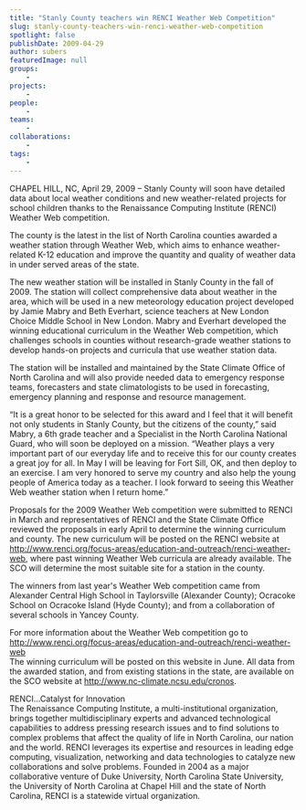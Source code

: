 ```yaml
---
title: "Stanly County teachers win RENCI Weather Web Competition"
slug: stanly-county-teachers-win-renci-weather-web-competition
spotlight: false
publishDate: 2009-04-29
author: subers
featuredImage: null
groups:
    - 
projects:
    - 
people:
    - 
teams: 
    - 
collaborations:
    - 
tags:
    - 
---
```

<p>CHAPEL HILL, NC, April 29, 2009 – Stanly County will soon have detailed data about local weather conditions and new weather-related projects for school children thanks to the Renaissance Computing Institute (RENCI) Weather Web competition.</p>

<p>The county is the latest in the list of North Carolina counties awarded a weather station through Weather Web, which aims to enhance weather-related K-12 education and improve the quantity and quality of weather data in under served areas of the state.<!--more--></p>

<p>The new weather station will be installed in Stanly County in the fall of 2009. The station will collect comprehensive data about weather in the area, which will be used in a new meteorology education project developed by Jamie Mabry and Beth Everhart, science teachers at New London Choice Middle School in New London. Mabry and Everhart developed the winning educational curriculum in the Weather Web competition, which challenges schools in counties without research-grade weather stations to develop hands-on projects and curricula that use weather station data.</p>

<p>The station will be installed and maintained by the State Climate Office of North Carolina and will also provide needed data to emergency response teams, forecasters and state climatologists to be used in forecasting, emergency planning and response and resource management.</p>

<p>“It is a great honor to be selected for this award and I feel that it will benefit not only students in Stanly County, but the citizens of the county,” said Mabry, a 6th grade teacher and a Specialist in the North Carolina National Guard, who will soon be deployed on a mission.  “Weather plays a very important part of our everyday life and to receive this for our county creates a great joy for all.  In May I will be leaving for Fort Sill, OK, and then deploy to an exercise. I am very honored to serve my country and also help the young people of America today as a teacher. I look forward to seeing this Weather Web weather station when I return home.”</p>

<p>Proposals for the 2009 Weather Web competition were submitted to RENCI in March and representatives of RENCI and the State Climate Office reviewed the proposals in early April to determine the winning curriculum and county. The new curriculum will be posted on the RENCI website at <a href="http://www.renci.org/focus-areas/education-and-outreach/renci-weather-web">http://www.renci.org/focus-areas/education-and-outreach/renci-weather-web</a>, where past winning Weather Web curricula are already available. The SCO will determine the most suitable site for a station in the county.</p>

<p>The winners from last year's Weather Web competition came from Alexander Central High School in Taylorsville (Alexander County); Ocracoke School on Ocracoke Island (Hyde County); and from a collaboration of several schools in Yancey County.</p>

<p>For more information about the Weather Web competition go to<br />
 <a href="http://www.renci.org/focus-areas/education-and-outreach/renci-weather-web">http://www.renci.org/focus-areas/education-and-outreach/renci-weather-web</a><br />
 The winning curriculum will be posted on this website in June. All data from the awarded station, and from existing stations in the state, are available on the SCO website at <a href="http://www.nc-climate.ncsu.edu/cronos" target="_blank">http://www.nc-climate.ncsu.edu/cronos</a>.</p>

<p>RENCI…Catalyst for Innovation <br />
 The Renaissance Computing Institute, a multi-institutional organization, brings together multidisciplinary experts and advanced technological capabilities to address pressing research issues and to find solutions to complex problems that affect the quality of life in North Carolina, our nation and the world. RENCI leverages its expertise and resources in leading edge computing, visualization, networking and data technologies to catalyze new collaborations and solve problems. Founded in 2004 as a major collaborative venture of Duke University, North Carolina State University, the University of North Carolina at Chapel Hill and the state of North Carolina, RENCI is a statewide virtual organization.</p>
